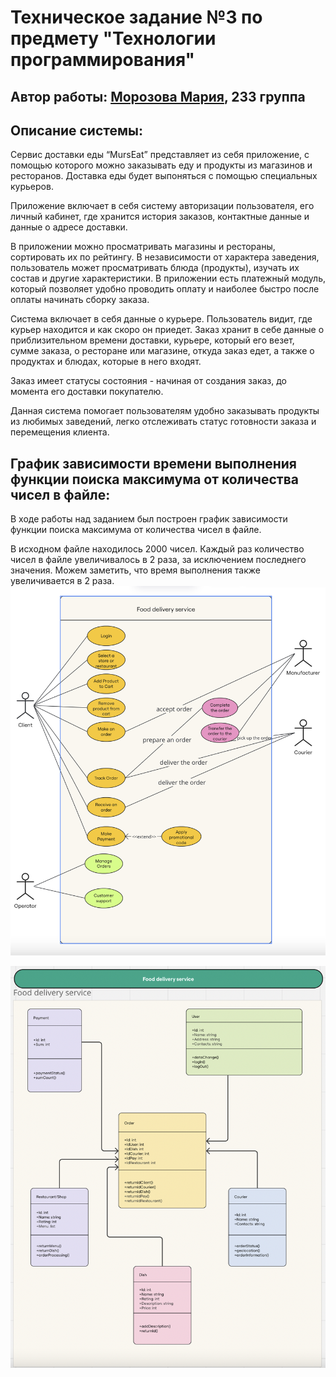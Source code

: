 # Техническое задание №3 по предмету "Технологии программирования"

## Автор работы: [Морозова Мария](https://web.telegram.org/k/#@morozmarusik), 233 группа

## Описание системы:
Сервис доставки еды “MursEat” представляет из себя приложение, с помощью которого можно заказывать еду и продукты из магазинов и ресторанов. Доставка еды будет выпоняться с помощью специальных курьеров.

Приложение включает в себя систему авторизации пользователя, его личный кабинет, где хранится история заказов, контактные данные и данные о адресе доставки. 

В приложении можно просматривать магазины и рестораны, сортировать их по рейтингу. В независимости от характера заведения, пользователь может просматривать блюда (продукты), изучать их состав и другие характеристики.
В приложении есть платежный модуль, который позволяет удобно проводить оплату и наиболее быстро после оплаты начинать сборку заказа. 

Система включает в себя данные о курьере. Пользователь видит, где курьер находится и как скоро он приедет.
Заказ хранит в себе данные о приблизительном времени доставки, курьере, который его везет, сумме заказа, о ресторане или магазине, откуда заказ едет, а также о продуктах и блюдах, которые в него входят.

Заказ имеет статусы состояния - начиная от создания заказ, до момента его доставки покупателю. 

Данная система помогает пользователям удобно заказывать продукты из любимых заведений, легко отслеживать статус готовности заказа и перемещения клиента.

## График зависимости времени выполнения функции поиска максимума от количества чисел в файле:
В ходе работы над заданием был построен график зависимости функции поиска максимума от количества чисел в файле. 

В исходном файле находилось 2000 чисел. Каждый раз количество чисел в файле увеличивалось в 2 раза, за исключением последнего значения. Можем заметить, что время выполнения также увеличивается в 2 раза.
![Picture](https://github.com/Mary-Cat-77/tp3_Morozova/blob/main/Диаграмма%20вариантов%20использования.png)

![Picture](https://github.com/Mary-Cat-77/tp3_Morozova/blob/main/Диаграмма%20классов.png)

